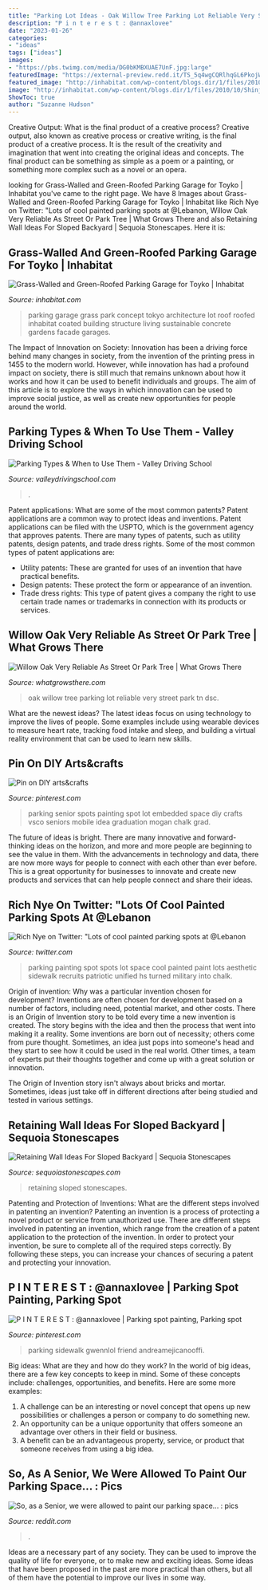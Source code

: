 ```yaml
---
title: "Parking Lot Ideas - Oak Willow Tree Parking Lot Reliable Very Street Park Tn Dsc"
description: "P i n t e r e s t : @annaxlovee"
date: "2023-01-26"
categories:
- "ideas"
tags: ["ideas"]
images:
- "https://pbs.twimg.com/media/DG0bKMBXUAE7UnF.jpg:large"
featuredImage: "https://external-preview.redd.it/TS_5q4wgCQRlhqGL6PkojW30ebAmsAFNkQDUhnD1BV0.jpg?auto=webp&amp;s=56df258e735a74ffa3d33ab65bf2169db6ddad59"
featured_image: "http://inhabitat.com/wp-content/blogs.dir/1/files/2010/10/ShinjukuGardens_01_-537x310.jpg"
image: "http://inhabitat.com/wp-content/blogs.dir/1/files/2010/10/ShinjukuGardens_01_-537x310.jpg"
ShowToc: true
author: "Suzanne Hudson"
---
```



Creative Output: What is the final product of a creative process?
Creative output, also known as creative process or creative writing, is the final product of a creative process. It is the result of the creativity and imagination that went into creating the original ideas and concepts. The final product can be something as simple as a poem or a painting, or something more complex such as a novel or an opera.

	

		
looking for Grass-Walled and Green-Roofed Parking Garage for Toyko | Inhabitat you've came to the right page. We have 8 Images about Grass-Walled and Green-Roofed Parking Garage for Toyko | Inhabitat like Rich Nye on Twitter: &quot;Lots of cool painted parking spots at @Lebanon, Willow Oak Very Reliable As Street Or Park Tree | What Grows There and also Retaining Wall Ideas For Sloped Backyard | Sequoia Stonescapes. Here it is:
		
    
## Grass-Walled And Green-Roofed Parking Garage For Toyko | Inhabitat

<img loading=lazy src="http://inhabitat.com/wp-content/blogs.dir/1/files/2010/10/ShinjukuGardens_01_-537x310.jpg" onerror="this.onerror=null;this.src='https://tse1.mm.bing.net/th?id=OIP.P1c7-fHLVFZLt_CW8HXrAwHaER&amp;pid=15.1';" alt="Grass-Walled and Green-Roofed Parking Garage for Toyko | Inhabitat">

_Source: inhabitat.com_

>parking garage grass park concept tokyo architecture lot roof roofed inhabitat coated building structure living sustainable concrete gardens facade garages. 

	

The Impact of Innovation on Society:
Innovation has been a driving force behind many changes in society, from the invention of the printing press in 1455 to the modern world. However, while innovation has had a profound impact on society, there is still much that remains unknown about how it works and how it can be used to benefit individuals and groups. The aim of this article is to explore the ways in which innovation can be used to improve social justice, as well as create new opportunities for people around the world.

    
## Parking Types &amp; When To Use Them - Valley Driving School

<img loading=lazy src="https://www.valleydrivingschool.com/files/File/myBlogHeaders/postHeader_132/meta.jpg" onerror="this.onerror=null;this.src='https://tse4.mm.bing.net/th?id=OIP.ph8u6b1_Nz6xl0MeGMNV6wHaD4&amp;pid=15.1';" alt="Parking Types &amp; When to Use Them - Valley Driving School">

_Source: valleydrivingschool.com_

>. 

	

Patent applications: What are some of the most common patents?
Patent applications are a common way to protect ideas and inventions. Patent applications can be filed with the USPTO, which is the government agency that approves patents. There are many types of patents, such as utility patents, design patents, and trade dress rights. Some of the most common types of patent applications are: 
- Utility patents: These are granted for uses of an invention that have practical benefits. 
- Design patents: These protect the form or appearance of an invention. 
- Trade dress rights: This type of patent gives a company the right to use certain trade names or trademarks in connection with its products or services.

    
## Willow Oak Very Reliable As Street Or Park Tree | What Grows There

<img loading=lazy src="http://www.whatgrowsthere.com/grow/wp-content/uploads/2013/10/DSC_0317.jpg" onerror="this.onerror=null;this.src='https://tse2.mm.bing.net/th?id=OIP.EdkunR38acsoCu3XWH6mnAHaLL&amp;pid=15.1';" alt="Willow Oak Very Reliable As Street Or Park Tree | What Grows There">

_Source: whatgrowsthere.com_

>oak willow tree parking lot reliable very street park tn dsc. 

	

What are the newest ideas?
The latest ideas focus on using technology to improve the lives of people. Some examples include using wearable devices to measure heart rate, tracking food intake and sleep, and building a virtual reality environment that can be used to learn new skills.

    
## Pin On DIY Arts&amp;crafts

<img loading=lazy src="https://i.pinimg.com/736x/fc/cd/7d/fccd7d738b7d280b3e4c9f6ddc97d008.jpg" onerror="this.onerror=null;this.src='https://tse2.mm.bing.net/th?id=OIP.84OrZcQx6Wn3ZxuYlrlz0wHaJ3&amp;pid=15.1';" alt="Pin on DIY arts&amp;crafts">

_Source: pinterest.com_

>parking senior spots painting spot lot embedded space diy crafts vsco seniors mobile idea graduation mogan chalk grad. 

	

The future of ideas is bright. There are many innovative and forward-thinking ideas on the horizon, and more and more people are beginning to see the value in them. With the advancements in technology and data, there are now more ways for people to connect with each other than ever before. This is a great opportunity for businesses to innovate and create new products and services that can help people connect and share their ideas.

    
## Rich Nye On Twitter: &quot;Lots Of Cool Painted Parking Spots At @Lebanon

<img loading=lazy src="https://pbs.twimg.com/media/DG0bKMBXUAE7UnF.jpg:large" onerror="this.onerror=null;this.src='https://tse2.mm.bing.net/th?id=OIP.V1uUIUhULePT-Td_59tpbwHaJ4&amp;pid=15.1';" alt="Rich Nye on Twitter: &quot;Lots of cool painted parking spots at @Lebanon">

_Source: twitter.com_

>parking painting spot spots lot space cool painted paint lots aesthetic sidewalk recruits patriotic unified hs turned military into chalk. 

	

Origin of invention: Why was a particular invention chosen for development?
Inventions are often chosen for development based on a number of factors, including need, potential market, and other costs. There is an Origin of Invention story to be told every time a new invention is created. The story begins with the idea and then the process that went into making it a reality. 
Some inventions are born out of necessity; others come from pure thought. Sometimes, an idea just pops into someone's head and they start to see how it could be used in the real world. Other times, a team of experts put their thoughts together and come up with a great solution or innovation. 

The Origin of Invention story isn't always about bricks and mortar. Sometimes, ideas just take off in different directions after being studied and tested in various settings.

    
## Retaining Wall Ideas For Sloped Backyard | Sequoia Stonescapes

<img loading=lazy src="https://www.sequoiastonescapes.com/wp-content/uploads/sequoia-stonescapes-retaining-walls-0007.jpg" onerror="this.onerror=null;this.src='https://tse3.mm.bing.net/th?id=OIP.qX6ALHQ2yjGcKj22yAGfXQHaEK&amp;pid=15.1';" alt="Retaining Wall Ideas For Sloped Backyard | Sequoia Stonescapes">

_Source: sequoiastonescapes.com_

>retaining sloped stonescapes. 

	

Patenting and Protection of Inventions: What are the different steps involved in patenting an invention?
Patenting an invention is a process of protecting a novel product or service from unauthorized use. There are different steps involved in patenting an invention, which range from the creation of a patent application to the protection of the invention. In order to protect your invention, be sure to complete all of the required steps correctly. By following these steps, you can increase your chances of securing a patent and protecting your innovation.

    
## P I N T E R E S T : @annaxlovee | Parking Spot Painting, Parking Spot

<img loading=lazy src="https://i.pinimg.com/736x/f5/1d/af/f51dafc00a4783245bb22d3be0bd32bb.jpg" onerror="this.onerror=null;this.src='https://tse4.mm.bing.net/th?id=OIP.4Nd0Q7FA2TPGIe0nPDBzwQHaJ3&amp;pid=15.1';" alt="P I N T E R E S T : @annaxlovee | Parking spot painting, Parking spot">

_Source: pinterest.com_

>parking sidewalk gwennlol friend andreamejicanooffi. 

	

Big ideas: What are they and how do they work?
In the world of big ideas, there are a few key concepts to keep in mind. Some of these concepts include: challenges, opportunities, and benefits. Here are some more examples:
1. A challenge can be an interesting or novel concept that opens up new possibilities or challenges a person or company to do something new. 
2. An opportunity can be a unique opportunity that offers someone an advantage over others in their field or business. 
3. A benefit can be an advantageous property, service, or product that someone receives from using a big idea.

    
## So, As A Senior, We Were Allowed To Paint Our Parking Space... : Pics

<img loading=lazy src="https://external-preview.redd.it/TS_5q4wgCQRlhqGL6PkojW30ebAmsAFNkQDUhnD1BV0.jpg?auto=webp&amp;s=56df258e735a74ffa3d33ab65bf2169db6ddad59" onerror="this.onerror=null;this.src='https://tse1.mm.bing.net/th?id=OIP.u9byl0a61yzLJWcNeYuhNAHaJ4&amp;pid=15.1';" alt="So, as a Senior, we were allowed to paint our parking space... : pics">

_Source: reddit.com_

>. 

	

Ideas are a necessary part of any society. They can be used to improve the quality of life for everyone, or to make new and exciting ideas. Some ideas that have been proposed in the past are more practical than others, but all of them have the potential to improve our lives in some way.

